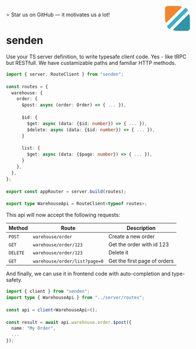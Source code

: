<img src="https://raw.githubusercontent.com/fru/senden/main/logo.png" align="right" height="68" alt="Logo" />

⭐ Star us on GitHub — it motivates us a lot!

# senden

Use your TS server definition, to write typesafe client code. Yes - like tRPC but RESTfull. We have custamizable paths and familiar HTTP methods.

```ts
import { server, RouteClient } from "senden";

const routes = {
  warehouse: {
    order: {
      $post: async (order: Order) => { ... }),

      $id: {
        $get: async (data: {$id: number}) => { ... }),
        $delete: async (data: {$id: number}) => { ... }),
      }

      list: {
        $get: async (data: {$page: number}) => { ... }),
      }
    },
  },
};

export const appRouter = server.build(routes);

export type WarehouseApi = RouteClient<typeof routes>;
```

This api will now accept the following requests:

| Method   | Route                         | Description                  |
| -------- | ----------------------------- | ---------------------------- |
| `POST`   | `warehouse/order`             | Create a new order           |
| `GET`    | `warehouse/order/123`         | Get the order with id 123    |
| `DELETE` | `warehouse/order/123`         | Delete it                    |
| `GET`    | `warehouse/order/list?page=0` | Get the first page of orders |

And finally, we can use it in frontend code with auto-completion and type-safety.

```ts
import { client } from "senden";
import type { WarehouseApi } from "../server/routes";

const api = client<WarehouseApi>();

const result = await api.warehouse.order.$post({
  name: "My Order",
  ...
});
```
